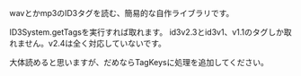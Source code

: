 wavとかmp3のID3タグを読む、簡易的な自作ライブラリです。

ID3System.getTagsを実行すれば取れます。
id3v2.3とid3v1、v1.1のタグしか取れません。v2.4は全く対応していないです。

大体読めると思いますが、だめならTagKeysに処理を追加してください。

